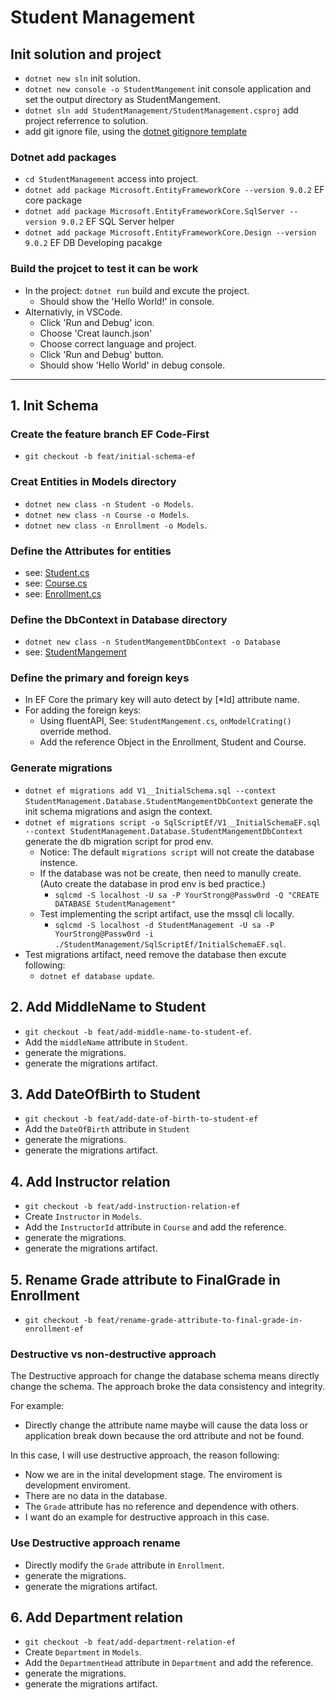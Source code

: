 # Student Management

## Init solution and project

- `dotnet new sln` init solution.
- `dotnet new console -o StudentMangement` init console application and set the output directory as StudentMangement.
- `dotnet sln add StudentManagement/StudentManagement.csproj` add project referrence to solution.
- add git ignore file, using the [dotnet gitignore template](https://github.com/github/gitignore)

### Dotnet add packages

- `cd StudentManagement` access into project.
- `dotnet add package Microsoft.EntityFrameworkCore --version 9.0.2` EF core package
- `dotnet add package Microsoft.EntityFrameworkCore.SqlServer --version 9.0.2` EF SQL Server helper
- `dotnet add package Microsoft.EntityFrameworkCore.Design --version 9.0.2` EF DB Developing pacakge

### Build the projcet to test it can be work

- In the project: `dotnet run` build and excute the project.
  - Should show the 'Hello World!' in console.
- Alternativly, in VSCode.
  - Click 'Run and Debug' icon.
  - Choose 'Creat launch.json'
  - Choose correct language and project.
  - Click 'Run and Debug' button.
  - Should show 'Hello World' in debug console.

***

## 1. Init Schema

### Create the feature branch EF Code-First

- `git checkout -b feat/initial-schema-ef`

### Creat Entities in Models directory

- `dotnet new class -n Student -o Models`.
- `dotnet new class -n Course -o Models`.
- `dotnet new class -n Enrollment -o Models`.

### Define the Attributes for entities

- see: [Student.cs](./StudentManagement/Models/Student.cs)
- see: [Course.cs](./StudentManagement/Models/Course.cs)
- see: [Enrollment.cs](./StudentManagement/Models/Enrollment.cs)

### Define the DbContext in Database directory

- `dotnet new class -n StudentMangementDbContext -o Database`
- see: [StudentMangement](./StudentManagement/Database/StudentMangementDbContext.cs)

### Define the primary and foreign keys

- In EF Core the primary key will auto detect by [*Id] attribute name.
- For adding the foreign keys:
  - Using fluentAPI, See: `StudentMangement.cs`, `onModelCrating()` override method.
  - Add the reference Object in the Enrollment, Student and Course.

### Generate migrations

- `dotnet ef migrations add V1__InitialSchema.sql --context StudentManagement.Database.StudentMangementDbContext` generate the init schema migrations and asign the context.
- `dotnet ef migrations script -o SqlScriptEf/V1__InitialSchemaEF.sql --context StudentManagement.Database.StudentMangementDbContext` generate the db migration script for prod env.
  - Notice: The default `migrations script` will not create the database instence.
  - If the database was not be create, then need to manully create. (Auto create the database in prod env is bed practice.)
    - `sqlcmd -S localhost -U sa -P YourStrong@Passw0rd -Q "CREATE DATABASE StudentManagement"`
  - Test implementing the script artifact, use the mssql cli locally.
    - `sqlcmd -S localhost -d StudentManagement -U sa -P YourStrong@Passw0rd -i ./StudentManagement/SqlScriptEf/InitialSchemaEF.sql`.
- Test migrations artifact, need remove the database then excute following:
  - `dotnet ef database update`.

## 2. Add MiddleName to Student

- `git checkout -b feat/add-middle-name-to-student-ef`.
- Add the `middleName` attribute in `Student`.
- generate the migrations.
- generate the migrations artifact.

## 3. Add DateOfBirth to Student

- `git checkout -b feat/add-date-of-birth-to-student-ef`
- Add the `DateOfBirth` attribute in `Student`
- generate the migrations.
- generate the migrations artifact.

## 4. Add Instructor relation

- `git checkout -b feat/add-instruction-relation-ef`
- Create `Instructor` in `Models`.
- Add the `InstructorId` attribute in `Course` and add the reference.
- generate the migrations.
- generate the migrations artifact.

## 5. Rename Grade attribute to FinalGrade in Enrollment

- `git checkout -b feat/rename-grade-attribute-to-final-grade-in-enrollment-ef`

### Destructive vs non-destructive approach

The Destructive approach for change the database schema means directly change the schema.
The approach broke the data consistency and integrity.

For example:

- Directly change the attribute name maybe will cause the data loss or application break down because the ord attribute and not be found.

In this case, I will use destructive approach, the reason following:

- Now we are in the inital development stage. The enviroment is development enviroment.
- There are no data in the database.
- The `Grade` attribute has no reference and dependence with others.
- I want do an example for destructive approach in this case.

### Use Destructive approach rename

- Directly modify the `Grade` attribute in `Enrollment`.
- generate the migrations.
- generate the migrations artifact.

## 6. Add Department relation

- `git checkout -b feat/add-department-relation-ef`
- Create `Department` in `Models`.
- Add the `DepartmentHead` attribute in `Department` and add the reference.
- generate the migrations.
- generate the migrations artifact.
